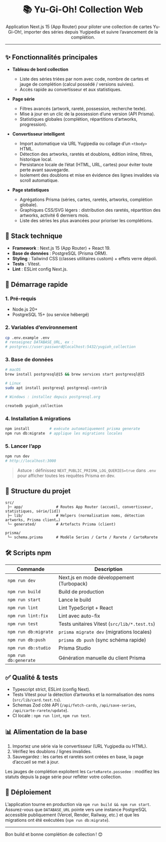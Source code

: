 <div align="center">

# 📚 Yu-Gi-Oh! Collection Web

Application Next.js 15 (App Router) pour piloter une collection de cartes Yu-Gi-Oh!, importer des séries depuis Yugipedia et suivre l’avancement de la complétion.

</div>

---

## ✨ Fonctionnalités principales

- **Tableau de bord collection**
  - Liste des séries triées par nom avec code, nombre de cartes et jauge de complétion (calcul possédé / versions suivies).
  - Accès rapide au convertisseur et aux statistiques.

- **Page série**
  - Filtres avancés (artwork, rareté, possession, recherche texte).
  - Mise à jour en un clic de la possession d’une version (API Prisma).
  - Statistiques globales (complétion, répartitions d’artworks, progression).

- **Convertisseur intelligent**
  - Import automatique via URL Yugipedia ou collage d’un `<tbody>` HTML.
  - Détection des artworks, raretés et doublons, édition inline, filtres, historique local.
  - Persistance locale de l’état (HTML, URL, cartes) pour éviter toute perte avant sauvegarde.
  - Isolement des doublons et mise en évidence des lignes invalides via scroll automatique.

- **Page statistiques**
  - Agrégations Prisma (séries, cartes, raretés, artworks, complétion globale).
  - Graphiques CSS/SVG légers : distribution des raretés, répartition des artworks, activité 6 derniers mois.
  - Liste des séries les plus avancées pour prioriser les complétions.

## 🧱 Stack technique

- **Framework** : Next.js 15 (App Router) + React 19.
- **Base de données** : PostgreSQL (Prisma ORM).
- **Styling** : Tailwind CSS (classes utilitaires custom) + effets verre dépoli.
- **Tests** : Vitest.
- **Lint** : ESLint config Next.js.

## 🚀 Démarrage rapide

### 1. Pré-requis

- Node.js 20+
- PostgreSQL 15+ (ou service hébergé)

### 2. Variables d’environnement

```bash
cp .env.example .env
# renseignez DATABASE_URL, ex :
# postgres://user:password@localhost:5432/yugioh_collection
```

### 3. Base de données

```bash
# macOS
brew install postgresql@15 && brew services start postgresql@15

# Linux
sudo apt install postgresql postgresql-contrib

# Windows : installez depuis postgresql.org

createdb yugioh_collection
```

### 4. Installation & migrations

```bash
npm install         # exécute automatiquement prisma generate
npm run db:migrate  # applique les migrations locales
```

### 5. Lancer l’app

```bash
npm run dev
# http://localhost:3000
```

> Astuce : définissez `NEXT_PUBLIC_PRISMA_LOG_QUERIES=true` dans `.env` pour afficher toutes les requêtes Prisma en dev.

## 📂 Structure du projet

```
src/
 ├─ app/               # Routes App Router (accueil, convertisseur, statistiques, série/[id])
 ├─ lib/               # Helpers (normalisation noms, détection artworks, Prisma client…)
 └─ generated/         # Artefacts Prisma (client)

prisma/
 └─ schema.prisma      # Modèle Series / Carte / Rarete / CarteRarete
```

## 🛠️ Scripts npm

| Commande              | Description |
| --------------------- | ----------- |
| `npm run dev`         | Next.js en mode développement (Turbopack) |
| `npm run build`       | Build de production |
| `npm run start`       | Lance le build |
| `npm run lint`        | Lint TypeScript + React |
| `npm run lint:fix`    | Lint avec auto-fix |
| `npm run test`        | Tests unitaires Vitest (`src/lib/*.test.ts`) |
| `npm run db:migrate`  | `prisma migrate dev` (migrations locales) |
| `npm run db:push`     | `prisma db push` (sync schéma rapide) |
| `npm run db:studio`   | Prisma Studio |
| `npm run db:generate` | Génération manuelle du client Prisma |

## ✅ Qualité & tests

- Typescript strict, ESLint (config Next).
- Tests Vitest pour la détection d’artworks et la normalisation des noms (`src/lib/card.test.ts`).
- Schemas Zod côté API (`/api/fetch-cards`, `/api/save-series`, `/api/carte-rarete/update`).
- CI locale : `npm run lint`, `npm run test`.

## 📊 Alimentation de la base

1. Importez une série via le convertisseur (URL Yugipedia ou HTML).
2. Vérifiez les doublons / lignes invalides.
3. Sauvegardez : les cartes et raretés sont créées en base, la page d’accueil se met à jour.

Les jauges de complétion exploitent les `CarteRarete.possedee` : modifiez les statuts depuis la page série pour refléter votre collection.

## 🔧 Déploiement

L’application tourne en production via `npm run build && npm run start`.  
Assurez-vous que `DATABASE_URL` pointe vers une instance PostgreSQL accessible publiquement (Vercel, Render, Railway, etc.) et que les migrations ont été exécutées (`npm run db:migrate`).

---

Bon build et bonne complétion de collection ! 😊
